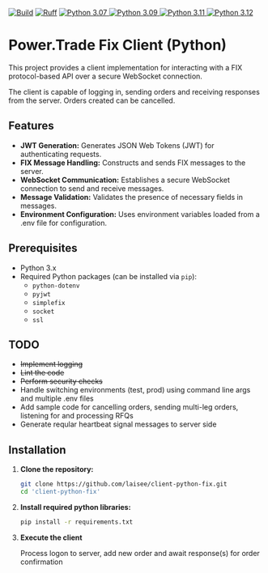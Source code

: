 [![Build](https://github.com/laisee/client-python-fix/actions/workflows/python-package.yml/badge.svg)](https://github.com/laisee/client-python-fix/actions/workflows/python-package.yml)
[![Ruff](https://github.com/laisee/client-python-fix/actions/workflows/rufflint.yml/badge.svg)](https://github.com/laisee/client-python-fix/actions/workflows/rufflint.yml)
<a href="https://www.python.org/downloads/release/python-3070/">
  <img src="https://img.shields.io/badge/Python-3.07-blue.svg" alt="Python 3.07">
</a>
<a href="https://www.python.org/downloads/release/python-3090/">
  <img src="https://img.shields.io/badge/Python-3.09-blue.svg" alt="Python 3.09">
</a>
<a href="https://www.python.org/downloads/release/python-3110/">
  <img src="https://img.shields.io/badge/Python-3.11-blue.svg" alt="Python 3.11">
</a>
<a href="https://www.python.org/downloads/release/python-3120/">
  <img src="https://img.shields.io/badge/Python-3.12-blue.svg" alt="Python 3.12">
</a>


# Power.Trade Fix Client (Python)

This project provides a client implementation for interacting with a FIX protocol-based API over a secure WebSocket connection. 

The client is capable of logging in, sending orders and receiving responses from the server. Orders created can be cancelled.

## Features

- **JWT Generation:** Generates JSON Web Tokens (JWT) for authenticating requests.
- **FIX Message Handling:** Constructs and sends FIX messages to the server.
- **WebSocket Communication:** Establishes a secure WebSocket connection to send and receive messages.
- **Message Validation:** Validates the presence of necessary fields in messages.
- **Environment Configuration:** Uses environment variables loaded from a .env file for configuration.

## Prerequisites

- Python 3.x
- Required Python packages (can be installed via `pip`):
  - `python-dotenv`
  - `pyjwt`
  - `simplefix`
  - `socket`
  - `ssl`

## TODO

- ~~Implement logging~~
- ~~Lint the code~~
- ~~Perform security checks~~
- Handle switching environments (test, prod) using command line args and multiple .env files
- Add sample code for cancelling orders, sending multi-leg orders, listening for and processing RFQs
- Generate reqular heartbeat signal messages to server side

## Installation

1. **Clone the repository:**
   ```sh
   git clone https://github.com/laisee/client-python-fix.git
   cd 'client-python-fix'

2. **Install required python libraries:**
   ```sh
   pip install -r requirements.txt 

3. **Execute the client**

   Process logon to server, add new order and await response(s) for order confirmation 
